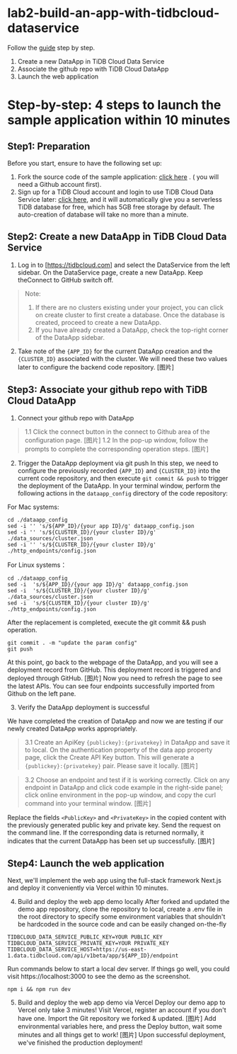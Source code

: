 # lab2-build-an-app-with-tidbcloud-dataservice

Follow the [guide](https://github.com/tidbcloud/data-service-example) step by step.
1. Create a new DataApp in TiDB Cloud Data Service
2. Associate the github repo with TiDB Cloud DataApp
3. Launch the web application


# Step-by-step: 4 steps to launch the sample application within 10 minutes
## Step1: Preparation
Before you start, ensure to have the following set up:
1. Fork the source code of the sample application: [click here](https://github.com/tidbcloud/data-service-example/fork) . ( you will need a Github account first).
2. Sign up for a TiDB Cloud account and login to use TiDB Cloud Data Service later: [click here](https://tidbcloud.com/console/data-service), and it will automatically give you a serverless TiDB database for free, which has 5GB free storage by default. The auto-creation of database will take no more than a minute.

## Step2: Create a new DataApp in TiDB Cloud Data Service
1. Log in to [https://tidbcloud.com] and select the DataService from the left sidebar. On the DataService page, create a new DataApp. Keep theConnect to GitHub switch off.

> Note:
> 1. If there are no clusters existing under your project, you can click on create cluster to first create a database. Once the database is created, proceed to create a new DataApp.
> 2. If you have already created a DataApp, check the top-right corner of the DataApp sidebar.

2. Take note of the `{APP_ID}` for the current DataApp creation and the `{CLUSTER_ID}` associated with the cluster. We will need these two values later to configure the backend code repository.
[图片]

## Step3: Associate your github repo with TiDB Cloud DataApp
1. Connect your github repo with DataApp

> 1.1 Click the connect button in the connect to Github area of the configuration page.
[图片]
> 1.2 In the pop-up window, follow the prompts to complete the corresponding operation steps.
[图片]

2. Trigger the DataApp deployment via git push
In this step, we need to configure the previously recorded `{APP_ID}` and `{CLUSTER_ID}` into the current code repository, and then execute `git commit && push` to trigger the deployment of the DataApp.
In your terminal window, perform the following actions in the `dataapp_config` directory of the code repository:

For Mac systems:
```
cd ./dataapp_config
sed -i '' 's/${APP_ID}/{your app ID}/g' dataapp_config.json
sed -i '' 's/${CLUSTER_ID}/{your cluster ID}/g' ./data_sources/cluster.json
sed -i '' 's/${CLUSTER_ID}/{your cluster ID}/g' ./http_endpoints/config.json
```

For Linux systems：
```
cd ./dataapp_config
sed -i  's/${APP_ID}/{your app ID}/g' dataapp_config.json
sed -i  's/${CLUSTER_ID}/{your cluster ID}/g' ./data_sources/cluster.json
sed -i  's/${CLUSTER_ID}/{your cluster ID}/g' ./http_endpoints/config.json
```
After the replacement is completed, execute the git commit && push operation.
```
git commit . -m "update the param config"
git push
```

At this point, go back to the webpage of the DataApp, and you will see a deployment record from GitHub. This deployment record is triggered and deployed through GitHub.
[图片]
Now you need to refresh the page to see the latest APIs. You can see four endpoints successfully imported from Github on the left pane.

3. Verify the DataApp deployment is successful

We have completed the creation of DataApp and now we are testing if our newly created DataApp works appropriately.

> 3.1 Create an ApiKey `{publickey}:{privatekey}` in DataApp and save it to local.
On the authentication property of the data app property page, click the Create API Key button. This will generate a `{publickey}:{privatekey}` pair.  Please save it locally.
[图片]

> 3.2 Choose an endpoint and test if it is working correctly.
Click on any endpoint in DataApp and click code example in the right-side panel; click online environment in the pop-up window, and copy the curl command into your terminal window.
[图片]

Replace the fields `<PublicKey>` and `<PrivateKey>` in the copied content with the previously generated public key and private key. Send the request on the command line. If the corresponding data is returned normally, it indicates that the current DataApp has been set up successfully.
[图片]

## Step4: Launch the web application
  
Next, we'll implement the web app using the full-stack framework Next.js and deploy it conveniently via Vercel within 10 minutes.

4. Build and deploy the web app demo locally
After forked and updated the demo app repository, clone the repository to local, create a .env file in the root directory to specify some environment variables that shouldn't be hardcoded in the source code and can be easily changed on-the-fly
```
TIDBCLOUD_DATA_SERVICE_PUBLIC_KEY=YOUR PUBLIC_KEY
TIDBCLOUD_DATA_SERVICE_PRIVATE_KEY=YOUR PRIVATE_KEY
TIDBCLOUD_DATA_SERVICE_HOST=https://us-east-1.data.tidbcloud.com/api/v1beta/app/${APP_ID}/endpoint
```
Run commands below to start a local dev server. If things go well, you could visit https://localhost:3000 to see the demo as the screenshot.
```
npm i && npm run dev
```
5. Build and deploy the web app demo via Vercel
Deploy our demo app to Vercel only take 3 minutes! Visit Vercel, register an account if you don't have one. Import the Git repository we forked & updated.
[图片]
Add environmental variables here, and press the Deploy button, wait some minutes and all things get to work!
[图片]
Upon successful deployment, we've finished the production deployment!
